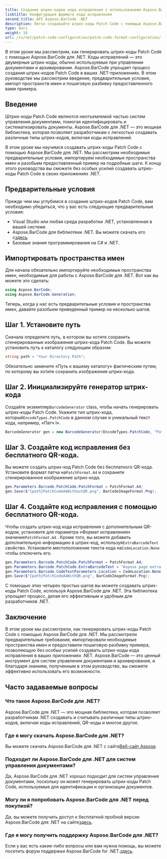 ```yaml
---
title: Создание штрих-кодов кода исправления с использованием Aspose.BarCode для .NET
linktitle: Конфигурация формата кода исправления
second_title: API Aspose.BarCode .NET
description: Легко создавайте штрих-коды Patch Code с помощью Aspose.BarCode для .NET. Узнайте, как создать штрих-коды Patch Code и улучшить свою систему управления документами. Загрузите библиотеку прямо сейчас!
type: docs
weight: 10
url: /ru/net/patch-code-configuration/patch-code-format-configuration/
---
```


В этом уроке мы рассмотрим, как генерировать штрих-коды Patch Code с помощью Aspose.BarCode для .NET. Коды исправлений — это двумерные штрих-коды, обычно используемые при управлении документами и архивировании. Aspose.BarCode упрощает процесс создания штрих-кодов Patch Code в ваших .NET-приложениях. В этом руководстве мы рассмотрим введение, предварительные условия, импорт пространств имен и пошаговую разбивку предоставленного вами примера.

## Введение

Штрих-коды Patch Code являются неотъемлемой частью систем управления документами, помогая идентифицировать и систематизировать документы. Aspose.BarCode для .NET — это мощная библиотека, которая позволяет разработчикам с легкостью создавать различные типы штрих-кодов, включая коды исправлений.

В этом уроке мы научимся создавать штрих-коды Patch Code с помощью Aspose.BarCode для .NET. Мы рассмотрим необходимые предварительные условия, импортируем необходимые пространства имен и разобьем предоставленный пример на подробные шаги. К концу этого руководства вы сможете без особых усилий создавать штрих-коды Patch Code в своих приложениях .NET.

## Предварительные условия

Прежде чем мы углубимся в создание штрих-кодов Patch Code, вам необходимо убедиться, что у вас есть следующие предварительные условия:

- Visual Studio или любая среда разработки .NET, установленная в вашей системе.
-  Aspose.BarCode для библиотеки .NET. Вы можете скачать его с[здесь](https://releases.aspose.com/barcode/net/).
- Базовые знания программирования на C# и .NET.

## Импортировать пространства имен

Для начала обязательно импортируйте необходимые пространства имен, необходимые для работы с Aspose.BarCode для .NET. Вот как вы можете это сделать:

```csharp
using Aspose.BarCode;
using Aspose.BarCode.Generation;
```

Теперь, когда у нас есть предварительные условия и пространства имен, давайте разобьем приведенный пример на несколько шагов.

## Шаг 1. Установите путь

Сначала определите путь, в котором вы хотите сохранить сгенерированные изображения штрих-кода Patch Code. Вы можете установить путь к каталогу следующим образом:

```csharp
string path = "Your Directory Path";
```

Обязательно замените «Путь к вашему каталогу» фактическим путем, по которому вы хотите сохранить изображения штрих-кода.

## Шаг 2. Инициализируйте генератор штрих-кода

 Создайте экземпляр`BarcodeGenerator` class, чтобы начать генерировать штрих-коды Patch Code. Укажите тип штрих-кода, который`EncodeTypes.PatchCode` в данном случае и уникальный текст кода, например, «Патч I».

```csharp
BarcodeGenerator gen = new BarcodeGenerator(EncodeTypes.PatchCode, "Patch I");
```

## Шаг 3. Создайте код исправления без бесплатного QR-кода.

 Вы можете создать штрих-код Patch Code без бесплатного QR-кода. Установите формат патча на`PatchFormat.A4` и сохраните сгенерированное изображение штрих-кода.

```csharp
gen.Parameters.Barcode.PatchCode.PatchFormat = PatchFormat.A4;
gen.Save($"{path}PatchCodeA4WithoutQR.png", BarCodeImageFormat.Png);
```

## Шаг 4. Создайте код исправления с помощью бесплатного QR-кода.

 Чтобы создать штрих-код кода исправления с дополнительным QR-кодом, установите для параметра «Формат исправления» значение`PatchFormat.A4` . Кроме того, вы можете добавить дополнительную информацию в штрих-код, используя`ExtraBarcodeText` свойство. Установите местоположение текста кода на`CodeLocation.None` чтобы отключить его.

```csharp
gen.Parameters.Barcode.PatchCode.PatchFormat = PatchFormat.A4;
gen.Parameters.Barcode.PatchCode.ExtraBarcodeText = "Aspose page extra info";
gen.Parameters.Barcode.CodeTextParameters.Location = CodeLocation.None;
gen.Save($"{path}PatchCodeA4WithQR.png", BarCodeImageFormat.Png);
```

С помощью этих четырех простых шагов вы можете создавать штрих-коды Patch Code, используя Aspose.BarCode для .NET. Эта библиотека упрощает процесс, делая его эффективным и удобным для разработчиков .NET.

## Заключение

В этом уроке мы рассмотрели, как генерировать штрих-коды Patch Code с помощью Aspose.BarCode для .NET. Мы рассмотрели предварительные требования, импортировали необходимые пространства имен и предоставили пошаговую разбивку примера, позволяющую без особых усилий создавать штрих-коды кода исправления в ваших приложениях .NET. Aspose.BarCode — это ценный инструмент для систем управления документами и архивирования, и благодаря знаниям, полученным в этом руководстве, вы сможете эффективно использовать его возможности.

## Часто задаваемые вопросы

### Что такое Aspose.BarCode для .NET?
Aspose.BarCode для .NET — это мощная библиотека, которая позволяет разработчикам .NET создавать и считывать различные типы штрих-кодов, включая коды исправлений, QR-коды и многое другое.

### Где я могу скачать Aspose.BarCode для .NET?
Вы можете скачать Aspose.BarCode для .NET с сайта[Веб-сайт Aspose](https://releases.aspose.com/barcode/net/).

### Подходит ли Aspose.BarCode для .NET для систем управления документами?
Да, Aspose.BarCode для .NET хорошо подходит для систем управления документами, поскольку он может генерировать штрих-коды Patch Code, используемые для идентификации и организации документов.

### Могу ли я попробовать Aspose.BarCode для .NET перед покупкой?
 Да, вы можете получить доступ к бесплатной пробной версии Aspose.BarCode для .NET на сайте[здесь](https://releases.aspose.com/).

### Где я могу получить поддержку Aspose.BarCode для .NET?
 Если у вас есть какие-либо вопросы или вам нужна помощь, вы можете посетить форум поддержки Aspose.BarCode for .NET.[здесь](https://forum.aspose.com/c/barcode/13).
